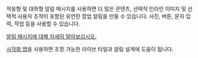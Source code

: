 ﻿적응형 및 대화형 알림 메시지를 사용하면 더 많은 콘텐츠, 선택적 인라인 이미지 및 선택적 사용자 조작이 포함된 유연한 팝업 알림을 만들 수 있습니다. 사진, 버튼, 문자 입력, 작업 등을 사용할 수 있습니다.

[알림 메시지에 대해 자세히 알아보십시오.](https://docs.microsoft.com/en-us/windows/uwp/controls-and-patterns/tiles-and-notifications-adaptive-interactive-toasts)

[시각화 앱](https://docs.microsoft.com/en-us/windows/uwp/controls-and-patterns/tiles-and-notifications-notifications-visualizer)을 사용하면 조정 가능한 라이브 타일과 알림 설계에 도움이 됩니다.
